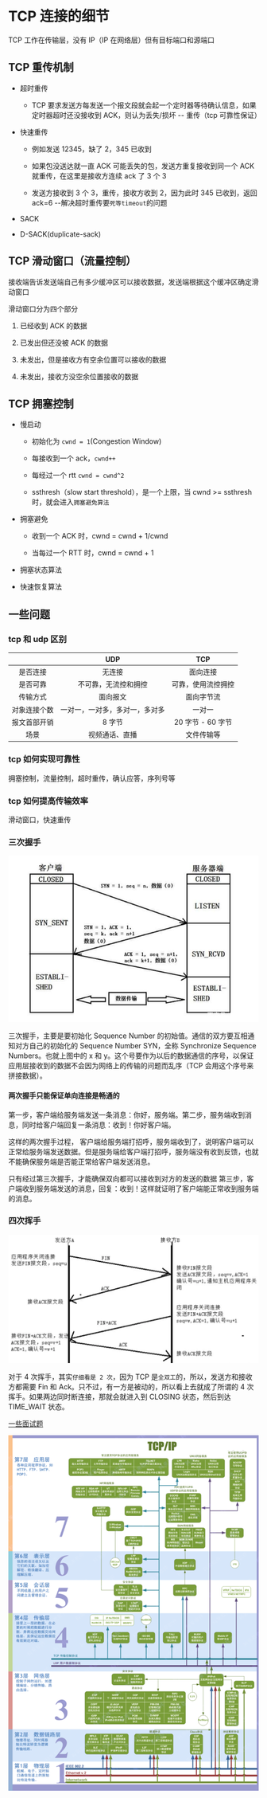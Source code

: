 # TCP 连接的细节

TCP 工作在传输层，没有 IP（IP 在网络层）但有目标端口和源端口

## TCP 重传机制

- 超时重传

  - TCP 要求发送方每发送一个报文段就会起一个定时器等待确认信息，如果定时器超时还没接收到 ACK，则认为丢失/损坏 -- 重传（tcp 可靠性保证）

- 快速重传

  - 例如发送 12345，缺了 2，345 已收到

  - 如果包没送达就一直 ACK 可能丢失的包，发送方重复接收到同一个 ACK 就重传，在这里是接收方连续 ack 了 3 个 3

  - 发送方接收到 3 个 3，重传，接收方收到 2，因为此时 345 已收到，返回 ack=6 --解决超时重传要`死等timeout`的问题

- SACK

- D-SACK(duplicate-sack)

## TCP 滑动窗口（流量控制）

接收端告诉发送端自己有多少缓冲区可以接收数据，发送端根据这个缓冲区确定滑动窗口

滑动窗口分为四个部分

1. 已经收到 ACK 的数据

2. 已发出但还没被 ACK 的数据

3. 未发出，但是接收方有空余位置可以接收的数据

4. 未发出，接收方没空余位置接收的数据

## TCP 拥塞控制

- 慢启动

  - 初始化为 `cwnd = 1`(Congestion Window)

  - 每接收到一个 ack，`cwnd++`

  - 每经过一个 rtt `cwnd = cwnd^2`

  - ssthresh（slow start threshold），是一个上限，当 cwnd >= ssthresh 时，就会进入`拥塞避免算法`

- 拥塞避免

  - 收到一个 ACK 时，cwnd = cwnd + 1/cwnd

  - 当每过一个 RTT 时，cwnd = cwnd + 1

- 拥塞状态算法

- 快速恢复算法

## 一些问题

### tcp 和 udp 区别

|              |              UDP               |        TCP         |
| :----------: | :----------------------------: | :----------------: |
|   是否连接   |             无连接             |      面向连接      |
|   是否可靠   |      不可靠，无流控和拥控      | 可靠，使用流控拥控 |
|   传输方式   |            面向报文            |     面向字节流     |
| 对象连接个数 | 一对一，一对多，多对一，多对多 |       一对一       |
| 报文首部开销 |             8 字节             | 20 字节 - 60 字节  |
|     场景     |         视频通话、直播         |     文件传输等     |

### tcp 如何实现可靠性

拥塞控制，流量控制，超时重传，确认应答，序列号等

### tcp 如何提高传输效率

滑动窗口，快速重传

### 三次握手

![](https://raw.githubusercontent.com/AaronKwong929/pictures/master/20210815110553.png)

三次握手，主要是要初始化 Sequence Number 的初始值。通信的双方要互相通知对方自己的初始化的 Sequence Number SYN，全称 Synchronize Sequence Numbers。也就上图中的 x 和 y。这个号要作为以后的数据通信的序号，以保证应用层接收到的数据不会因为网络上的传输的问题而乱序（TCP 会用这个序号来拼接数据）。

#### 两次握手只能保证单向连接是畅通的

第一步，客户端给服务端发送一条消息：你好，服务端。第二步，服务端收到消息，同时给客户端回复一条消息：收到！你好客户端。

这样的两次握手过程， 客户端给服务端打招呼，服务端收到了，说明客户端可以正常给服务端发送数据。但是服务端给客户端打招呼，服务端没有收到反馈，也就不能确保服务端是否能正常给客户端发送消息。

只有经过第三次握手，才能确保双向都可以接收到对方的发送的数据 第三步，客户端收到服务端发送的消息，回复：收到！这样就证明了客户端能正常收到服务端的消息。

### 四次挥手

![](https://raw.githubusercontent.com/AaronKwong929/pictures/master/20210815110621.png)

对于 4 次挥手，其实`仔细看是 2 次`，因为 TCP 是`全双工`的，所以，发送方和接收方都需要 Fin 和 Ack。只不过，有一方是被动的，所以看上去就成了所谓的 4 次挥手。如果两边同时断连接，那就会就进入到 CLOSING 状态，然后到达 TIME_WAIT 状态。

[一些面试题](https://mp.weixin.qq.com/s/3FTuMZaUrT9Vw-ZScJkQbg)

![pic](https://raw.githubusercontent.com/AaronKwong929/pictures/master/20210815105853.png)
